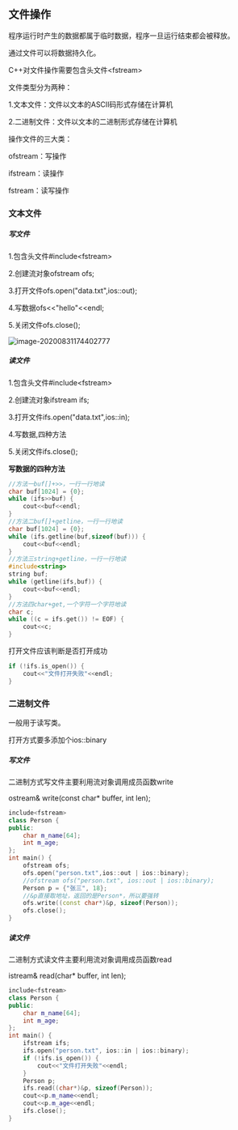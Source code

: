 ## 文件操作

程序运行时产生的数据都属于临时数据，程序一旦运行结束都会被释放。

通过文件可以将数据持久化。

C++对文件操作需要包含头文件\<fstream>

文件类型分为两种：

1.文本文件：文件以文本的ASCII码形式存储在计算机

2.二进制文件：文件以文本的二进制形式存储在计算机

操作文件的三大类：

ofstream：写操作

ifstream：读操作

fstream：读写操作

### 文本文件

##### 写文件

1.包含头文件#include\<fstream>

2.创建流对象ofstream ofs;

3.打开文件ofs.open("data.txt",ios::out);

4.写数据ofs<<"hello"<<endl;

5.关闭文件ofs.close();

![image-20200831174402777](C:\Users\xuyingfeng\AppData\Roaming\Typora\typora-user-images\image-20200831174402777.png)

##### 读文件

1.包含头文件#include\<fstream>

2.创建流对象ifstream ifs;

3.打开文件ifs.open("data.txt",ios::in);

4.写数据,四种方法

5.关闭文件ifs.close();

**写数据的四种方法**

```cpp
//方法一buf[]+>>，一行一行地读
char buf[1024] = {0};
while (ifs>>buf) {
    cout<<buf<<endl;
}
//方法二buf[]+getline，一行一行地读
char buf[1024] = {0};
while (ifs.getline(buf,sizeof(buf))) {
    cout<<buf<<endl;
}
//方法三string+getline，一行一行地读
#include<string>
string buf;
while (getline(ifs,buf)) {
    cout<<buf<<endl;
}
//方法四char+get,一个字符一个字符地读
char c;
while ((c = ifs.get()) != EOF) {
    cout<<c;
}
```

打开文件应该判断是否打开成功

```cpp
if (!ifs.is_open()) {
    cout<<"文件打开失败"<<endl;
}
```

### 二进制文件

一般用于读写类。

打开方式要多添加个ios::binary

##### 写文件

二进制方式写文件主要利用流对象调用成员函数write

ostream& write(const char* buffer, int len);

```cpp
include<fstream>
class Person {
public:
    char m_name[64];
    int m_age;
};
int main() {
    ofstream ofs;
    ofs.open("person.txt",ios::out | ios::binary);
    //ofstream ofs("person.txt", ios::out | ios::binary);
    Person p = {"张三", 18};
    //&p直接取地址，返回的是Person*，所以要强转
    ofs.write((const char*)&p, sizeof(Person));
    ofs.close();
}
```

##### 读文件

二进制方式读文件主要利用流对象调用成员函数read

istream& read(char* buffer, int len);

```cpp
include<fstream>
class Person {
public:
    char m_name[64];
    int m_age;
};
int main() {
    ifstream ifs;
    ifs.open("person.txt", ios::in | ios::binary);
	if (!ifs.is_open()) {
    	cout<<"文件打开失败"<<endl;
	}
    Person p;
    ifs.read((char*)&p, sizeof(Person));
    cout<<p.m_name<<endl;
    cout<<p.m_age<<endl;
    ifs.close();
}
```


